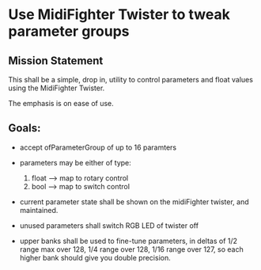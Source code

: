 
# Use MidiFighter Twister to tweak parameter groups

## Mission Statement

This shall be a simple, drop in, utility to control parameters and float values using the MidiFighter Twister.

The emphasis is on ease of use.

## Goals: 

+ accept ofParameterGroup of up to 16 paramters
+ parameters may be either of type:

	1) float --> map to rotary control
	2) bool  --> map to switch control

+ current parameter state shall be shown on the midiFighter twister, and maintained.

+ unused parameters shall switch RGB LED of twister off

+ upper banks shall be used to fine-tune parameters, in deltas of 1/2 range max over 128, 1/4 range over 128, 1/16 range over 127, so each higher bank should give you double precision.





